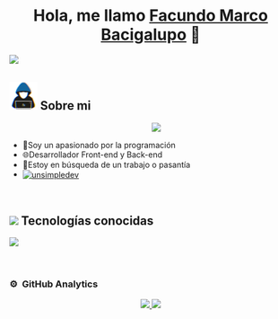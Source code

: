 <h1 align="center">Hola, me llamo <a href="https://portafolio-fmb.netlify.app">Facundo Marco Bacigalupo</a> 👋</h1>
<img src="https://i.postimg.cc/QM5n0JG8/Linkedin.png"/>

<br/>

## <picture><img src = "https://github.com/0xAbdulKhalid/0xAbdulKhalid/raw/main/assets/mdImages/about_me.gif" width = 50px></picture> Sobre mi

<picture> <img align="right" src="https://github.com/7oSkaaa/7oSkaaa/blob/main/Images/Right_Side.gif?raw=true" width = 250px></picture>
<br/>

- 👀Soy un apasionado por la programación
- 🌐Desarrollador Front-end y Back-end
- 💼Estoy en búsqueda de un trabajo o pasantía
- <a href="https://www.linkedin.com/in/facundolucasmarco/" target="blank"><img align="center" src="https://img.shields.io/badge/LinkedIn-0077B5?style=for-the-badge&logo=linkedin&logoColor=white" alt="unsimpledev"/></a>

<br/>

## <img src="https://media2.giphy.com/media/QssGEmpkyEOhBCb7e1/giphy.gif?cid=ecf05e47a0n3gi1bfqntqmob8g9aid1oyj2wr3ds3mg700bl&rid=giphy.gif" width ="25"> Tecnologías conocidas
<p align="left">
  <a href="https://skillicons.dev">
    <img src="https://skillicons.dev/icons?i=css,html,js,nodejs,firebase,git,github,materialui,postman,eclipse,vscode&perline=12" />
  </a>
</p>

<br>

### ⚙️ &nbsp;GitHub Analytics
<p align="center">
  <a href="https://github.com/FacundoMarcoBacigalupo">
    <img height="180em" src="https://github-readme-stats-eight-theta.vercel.app/api?username=FacundoMarcoBacigalupo&show_icons=true&theme=algolia&include_all_commits=true&count_private=true"/>
    <img height="180em" src="https://github-readme-stats-eight-theta.vercel.app/api/top-langs/?username=FacundoMarcoBacigalupo&layout=compact&langs_count=8&theme=algolia"/>
  </a>
</p>
